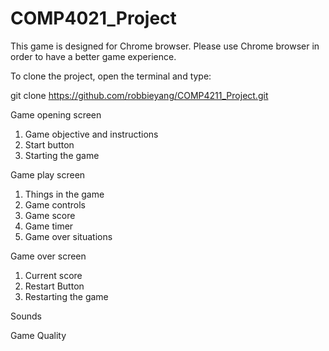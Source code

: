 # COMP4021_Project

This game is designed for Chrome browser. Please use Chrome browser in order to have a better game experience.





To clone the project, open the terminal and type:

git clone https://github.com/robbieyang/COMP4211_Project.git

Game opening screen 
1. Game objective and instructions
1. Start button 
1. Starting the game

Game play screen
1. Things in the game
1. Game controls 
1. Game score 
1. Game timer 
1. Game over situations

Game over screen
1. Current score
1. Restart Button
1. Restarting the game

Sounds

Game Quality
